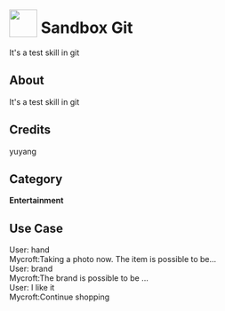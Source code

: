 # <img src="https://raw.githack.com/FortAwesome/Font-Awesome/master/svgs/solid/robot.svg" card_color="#22A7F0" width="50" height="50" style="vertical-align:bottom"/> Sandbox Git
It's a test skill in git

## About
It's a test skill in git


## Credits
yuyang

## Category
**Entertainment**

## Use Case
User: hand \
Mycroft:Taking a photo now. The item is possible to be... \
User: brand \
Mycroft:The brand is possible to be ... \
User: I like it \
Mycroft:Continue shopping


